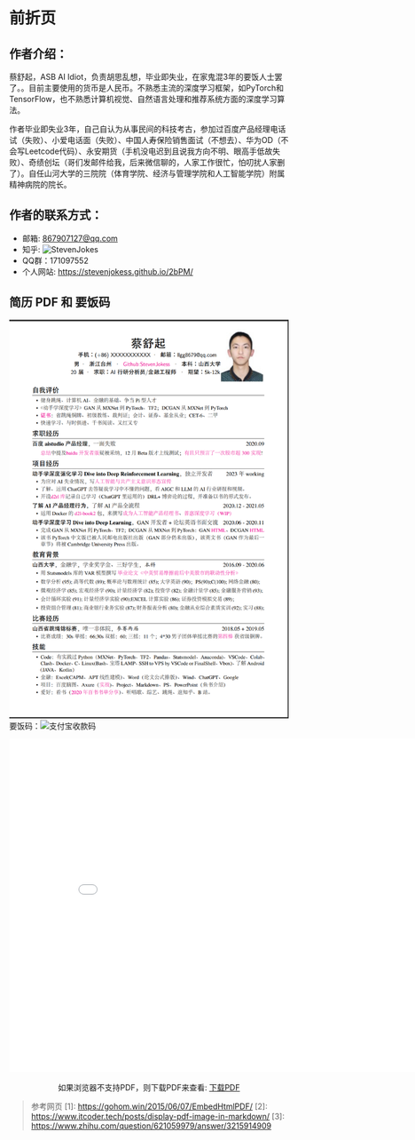 

<!--
 * @version:
 * @Author:  StevenJokess（蔡舒起） https://github.com/StevenJokess
 * @Date: 2023-06-02 22:02:24
 * @LastEditors:  StevenJokess（蔡舒起） https://github.com/StevenJokess
 * @LastEditTime: 2023-10-14 23:21:26
 * @Description:
 * @Help me: make friends by a867907127@gmail.com and help me get some “foreign” things or service I need in life; 如有帮助，请资助，失业3年了。![支付宝收款码](https://github.com/StevenJokess/d2rl/blob/master/img/%E6%94%B6.jpg)
 * @TODO::
 * @Reference:
-->

# 前折页

## 作者介绍：

蔡舒起，ASB AI Idiot，负责胡思乱想，毕业即失业，在家鬼混3年的要饭人士罢了。。目前主要使用的货币是人民币。不熟悉主流的深度学习框架，如PyTorch和TensorFlow，也不熟悉计算机视觉、自然语言处理和推荐系统方面的深度学习算法。

作者毕业即失业3年，自己自认为从事民间的科技考古，参加过百度产品经理电话试（失败）、小爱电话面（失败）、中国人寿保险销售面试（不想去）、华为OD（不会写Leetcode代码）、永安期货（手机没电迟到且说我方向不明、眼高手低故失败）、奇绩创坛（哥们发邮件给我，后来微信聊的，人家工作很忙，怕叨扰人家删了）。自任山河大学的三院院（体育学院、经济与管理学院和人工智能学院）附属精神病院的院长。

## 作者的联系方式：

- 邮箱: 867907127@qq.com
- 知乎: ![StevenJokes](https://www.zhihu.com/people/Steven_Jokes)
- QQ群：171097552
- 个人网站: https://stevenjokess.github.io/2bPM/

## 简历 PDF 和 要饭码

![蔡舒起-简历](../img/蔡舒起-简历.png)
要饭码：![支付宝收款码](../img/收.jpg)

<center>
  <embed src="../img/蔡舒起_简历_no_phone.pdf" type="application/pdf" width="850" height="600">
    <p>如果浏览器不支持PDF，则下载PDF来查看:
      <a href="../img/蔡舒起_简历_no_phone.pdf">下载PDF
      </a>
          </p>
  </embed>
</center>




> 参考网页
> [1]: <https://gohom.win/2015/06/07/EmbedHtmlPDF/>
> [2]: <https://www.itcoder.tech/posts/display-pdf-image-in-markdown/>
> [3]: <https://www.zhihu.com/question/621059979/answer/3215914909>
